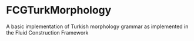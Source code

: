 # FCGTurkMorphology
A basic implementation of Turkish morphology grammar as implemented in the Fluid Construction Framework
